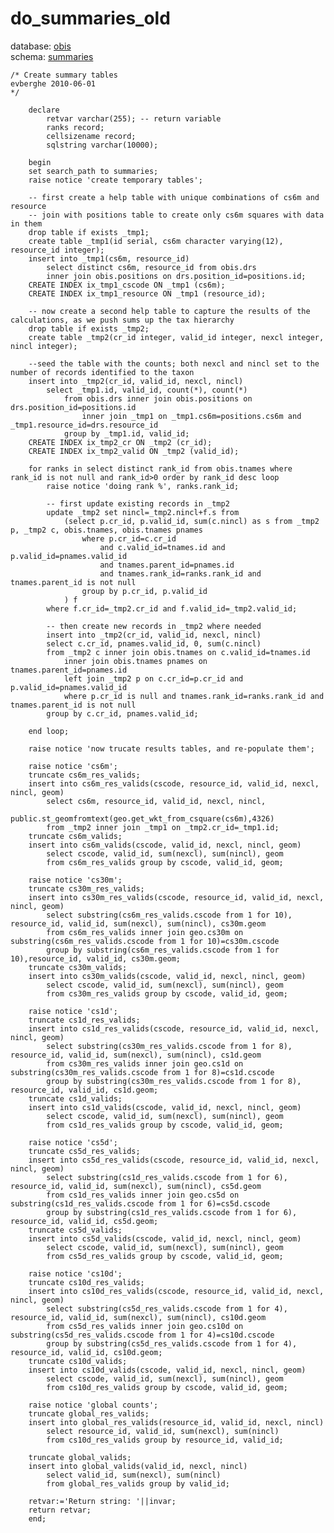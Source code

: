 # do_summaries_old
database: [obis](../)  
schema: [summaries](summaries)  

    
    
    /* Create summary tables
    evberghe 2010-06-01
    */
    
    	declare
    		retvar varchar(255); -- return variable
    		ranks record;
    		cellsizename record;
    		sqlstring varchar(10000);
    		
    	begin
    	set search_path to summaries;
    	raise notice 'create temporary tables';
    
    	-- first create a help table with unique combinations of cs6m and resource
    	-- join with positions table to create only cs6m squares with data in them
    	drop table if exists _tmp1;
    	create table _tmp1(id serial, cs6m character varying(12), resource_id integer);
    	insert into _tmp1(cs6m, resource_id) 
    		select distinct cs6m, resource_id from obis.drs 
    		inner join obis.positions on drs.position_id=positions.id;
    	CREATE INDEX ix_tmp1_cscode ON _tmp1 (cs6m);
    	CREATE INDEX ix_tmp1_resource ON _tmp1 (resource_id);
    
    	-- now create a second help table to capture the results of the calculations, as we push sums up the tax hierarchy
    	drop table if exists _tmp2;
    	create table _tmp2(cr_id integer, valid_id integer, nexcl integer, nincl integer);
    
    	--seed the table with the counts; both nexcl and nincl set to the number of records identified to the taxon
    	insert into _tmp2(cr_id, valid_id, nexcl, nincl)
    		select _tmp1.id, valid_id, count(*), count(*)
    			from obis.drs inner join obis.positions on drs.position_id=positions.id
    				inner join _tmp1 on _tmp1.cs6m=positions.cs6m and _tmp1.resource_id=drs.resource_id
    			group by _tmp1.id, valid_id;
    	CREATE INDEX ix_tmp2_cr ON _tmp2 (cr_id);
    	CREATE INDEX ix_tmp2_valid ON _tmp2 (valid_id);
    
    	for ranks in select distinct rank_id from obis.tnames where rank_id is not null and rank_id>0 order by rank_id desc loop
    		raise notice 'doing rank %', ranks.rank_id;
    
    		-- first update existing records in _tmp2
    		update _tmp2 set nincl=_tmp2.nincl+f.s from 
    			(select p.cr_id, p.valid_id, sum(c.nincl) as s from _tmp2 p, _tmp2 c, obis.tnames, obis.tnames pnames
    				where p.cr_id=c.cr_id 
    					and c.valid_id=tnames.id and p.valid_id=pnames.valid_id
    					and tnames.parent_id=pnames.id
    					and tnames.rank_id=ranks.rank_id and tnames.parent_id is not null
    				group by p.cr_id, p.valid_id
    			) f
    		where f.cr_id=_tmp2.cr_id and f.valid_id=_tmp2.valid_id;
    
    		-- then create new records in _tmp2 where needed
    		insert into _tmp2(cr_id, valid_id, nexcl, nincl)
    		select c.cr_id, pnames.valid_id, 0, sum(c.nincl)
    		from _tmp2 c inner join obis.tnames on c.valid_id=tnames.id
    			inner join obis.tnames pnames on tnames.parent_id=pnames.id
    			left join _tmp2 p on c.cr_id=p.cr_id and p.valid_id=pnames.valid_id
    			where p.cr_id is null and tnames.rank_id=ranks.rank_id and tnames.parent_id is not null
    		group by c.cr_id, pnames.valid_id;
    
    	end loop;
    
    	raise notice 'now trucate results tables, and re-populate them';
    
    	raise notice 'cs6m';
    	truncate cs6m_res_valids;
    	insert into cs6m_res_valids(cscode, resource_id, valid_id, nexcl, nincl, geom)
    		select cs6m, resource_id, valid_id, nexcl, nincl,
    			public.st_geomfromtext(geo.get_wkt_from_csquare(cs6m),4326)
    		from _tmp2 inner join _tmp1 on _tmp2.cr_id=_tmp1.id;
    	truncate cs6m_valids;
    	insert into cs6m_valids(cscode, valid_id, nexcl, nincl, geom)
    		select cscode, valid_id, sum(nexcl), sum(nincl), geom 
    		from cs6m_res_valids group by cscode, valid_id, geom;
    
    	raise notice 'cs30m';
    	truncate cs30m_res_valids;
    	insert into cs30m_res_valids(cscode, resource_id, valid_id, nexcl, nincl, geom)
    		select substring(cs6m_res_valids.cscode from 1 for 10), resource_id, valid_id, sum(nexcl), sum(nincl), cs30m.geom
    		from cs6m_res_valids inner join geo.cs30m on substring(cs6m_res_valids.cscode from 1 for 10)=cs30m.cscode
    		group by substring(cs6m_res_valids.cscode from 1 for 10),resource_id, valid_id, cs30m.geom;
    	truncate cs30m_valids;
    	insert into cs30m_valids(cscode, valid_id, nexcl, nincl, geom)
    		select cscode, valid_id, sum(nexcl), sum(nincl), geom 
    		from cs30m_res_valids group by cscode, valid_id, geom;
    
    	raise notice 'cs1d';
    	truncate cs1d_res_valids;
    	insert into cs1d_res_valids(cscode, resource_id, valid_id, nexcl, nincl, geom)
    		select substring(cs30m_res_valids.cscode from 1 for 8), resource_id, valid_id, sum(nexcl), sum(nincl), cs1d.geom 
    		from cs30m_res_valids inner join geo.cs1d on substring(cs30m_res_valids.cscode from 1 for 8)=cs1d.cscode 
    		group by substring(cs30m_res_valids.cscode from 1 for 8), resource_id, valid_id, cs1d.geom;
    	truncate cs1d_valids;
    	insert into cs1d_valids(cscode, valid_id, nexcl, nincl, geom)
    		select cscode, valid_id, sum(nexcl), sum(nincl), geom 
    		from cs1d_res_valids group by cscode, valid_id, geom;
    	
    	raise notice 'cs5d';
    	truncate cs5d_res_valids;
    	insert into cs5d_res_valids(cscode, resource_id, valid_id, nexcl, nincl, geom)
    		select substring(cs1d_res_valids.cscode from 1 for 6), resource_id, valid_id, sum(nexcl), sum(nincl), cs5d.geom 
    		from cs1d_res_valids inner join geo.cs5d on substring(cs1d_res_valids.cscode from 1 for 6)=cs5d.cscode
    		group by substring(cs1d_res_valids.cscode from 1 for 6), resource_id, valid_id, cs5d.geom;
    	truncate cs5d_valids;
    	insert into cs5d_valids(cscode, valid_id, nexcl, nincl, geom)
    		select cscode, valid_id, sum(nexcl), sum(nincl), geom 
    		from cs5d_res_valids group by cscode, valid_id, geom;
    
    	raise notice 'cs10d';
    	truncate cs10d_res_valids;
    	insert into cs10d_res_valids(cscode, resource_id, valid_id, nexcl, nincl, geom)
    		select substring(cs5d_res_valids.cscode from 1 for 4), resource_id, valid_id, sum(nexcl), sum(nincl), cs10d.geom 
    		from cs5d_res_valids inner join geo.cs10d on substring(cs5d_res_valids.cscode from 1 for 4)=cs10d.cscode
    		group by substring(cs5d_res_valids.cscode from 1 for 4), resource_id, valid_id, cs10d.geom;
    	truncate cs10d_valids;
    	insert into cs10d_valids(cscode, valid_id, nexcl, nincl, geom)
    		select cscode, valid_id, sum(nexcl), sum(nincl), geom 
    		from cs10d_res_valids group by cscode, valid_id, geom;
    	
    	raise notice 'global counts';
    	truncate global_res_valids;
    	insert into global_res_valids(resource_id, valid_id, nexcl, nincl)
    		select resource_id, valid_id, sum(nexcl), sum(nincl) 
    		from cs10d_res_valids group by resource_id, valid_id;
    
    	truncate global_valids;
    	insert into global_valids(valid_id, nexcl, nincl)
    		select valid_id, sum(nexcl), sum(nincl) 
    		from global_res_valids group by valid_id;
    	
    	retvar:='Return string: '||invar;
    	return retvar;
    	end;
